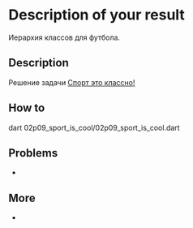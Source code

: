 # Description of your result

Иерархия классов для футбола.

## Description

Решение задачи [Спорт это классно!](https://go.teachbase.ru/viewer/sessions/633782/tasks/283808)

## How to

dart 02p09_sport_is_cool/02p09_sport_is_cool.dart

## Problems

-

## More

-


